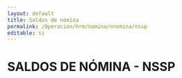 ```yaml
---
layout: default
title: Saldos de nómina
permalink: /Operacion/hrm/nomina/nnomina/nssp
editable: si
---
```


# SALDOS DE NÓMINA - NSSP
